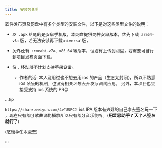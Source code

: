 ```yaml
---
title: 安装包说明
---
```


软件发布页及网盘中有多个类型的安装文件，以下是对这些类型文件的说明：

- 以` .apk` 结尾的是安卓手机版，本网盘提供两种安卓版本，优先下载` arm64-v8a` 版，若无法安装再下载`universal`版，

- 另外还有` armeabi-v7a、x86_64` 等版本，但没有上传到网盘，若需要可自行到项目发布页面下载。

- 注：移动版不计划支持苹果设备。
  - 作者的话:
    本人没用过也不想去用 ios 的产品（生态太封闭），所以不熟悉 ios 系统的机制，也没有相关环境去开发与调试应用。
    另外，本项目也会接受支持 ios 系统的 PR😊

:::tip

`https://share.weiyun.com/4vTUSFCJ `ios IPA 版本有兴趣的自己拿去签名玩一下 ，现在只有部分歌曲源能播放所以只有部分音乐能听。(**用爱思助手 7 天个人签名就行了**)

(感谢@冬末夏至)

:::
